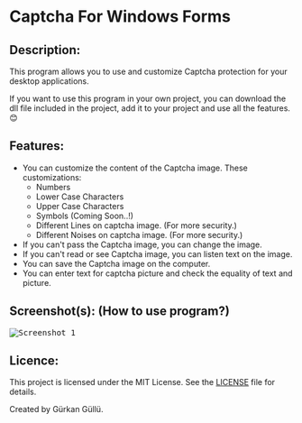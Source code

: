 # Captcha For Windows Forms

## Description:
This program allows you to use and customize Captcha protection for your desktop applications.

If you want to use this program in your own project, you can download the dll file included in the project, add it to your project and use all the features. :blush:

## Features:
- You can customize the content of the Captcha image. These customizations:
	- Numbers
	- Lower Case Characters
	- Upper Case Characters
	- Symbols (Coming Soon..!)
	- Different Lines on captcha image. (For more security.)
	- Different Noises on captcha image. (For more security.)
- If you can't pass the Captcha image, you can change the image.
- If you can't read or see Captcha image, you can listen text on the image.
- You can save the Captcha image on the computer.
- You can enter text for captcha picture and check the equality of text and picture.


## Screenshot(s): (How to use program?)
<kbd>![Screenshot_1](https://github.com/gurkangullu/Captcha-For-Windows-Forms/blob/master/CaptchaForWinForms/CaptchaForWinForms/Screenshots/HowUseCaptchaForWinForms.gif)</kbd>

## Licence:
This project is licensed under the MIT License. See the [LICENSE](../master/LICENSE) file for details.

Created by Gürkan Güllü.
